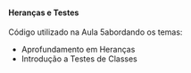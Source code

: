 #### Heranças e Testes

Código utilizado na Aula 5abordando os temas:

* Aprofundamento em Heranças
* Introdução a Testes de Classes
